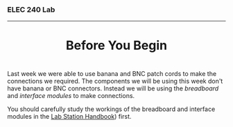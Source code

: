 <h3>ELEC 240 Lab<hr></h3>
<center>
<h1>
Before You Begin
</h1>
<h1>
 
</h1>
</center>
Last week we were able to use banana and BNC patch cords to make the
connections we required.
The components we will be using this week don't have banana
or BNC connectors.
Instead we will be using the
<em>breadboard</em>
and <em>interface modules</em>
to make connections.
<p>
You should carefully study the workings of the breadboard and interface modules in the <a name=Lab Station Handbook href=/chapter2>Lab Station Handbook</a>) first.
